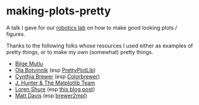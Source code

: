 # making-plots-pretty

A talk I gave for our [robotics lab](https://sites.google.com/site/humancenteredrobotics/) on how to make good looking plots / figures.

Thanks to the following folks whose resources I used either as examples of pretty things, or to make my own (somewhat) pretty things.

* [Bilge Mutlu](http://pages.cs.wisc.edu/~bilge/)
* [Ola Botvinnik](http://www.olgabotvinnik.com/) (esp [PrettyPlotLib](http://olgabot.github.io/prettyplotlib/))
* [Cynthia Brewer](http://www.geog.psu.edu/people/brewer-cynthia) (esp [Colorbrewer](http://colorbrewer2.org/))
* [J. Hunter & The Matplotlib Team](http://matplotlib.org/)
* [Loren Shure](http://blogs.mathworks.com/loren/) (esp [this blog post](http://blogs.mathworks.com/loren/2007/12/11/making-pretty-graphs/))
* [Matt Davis](http://penandpants.com/) (esp [brewer2mpl](https://github.com/jiffyclub/brewer2mpl))
